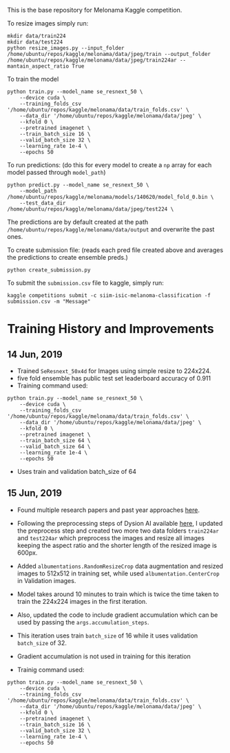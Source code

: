 This is the base repository for Melonama Kaggle competition. 

To resize images simply run: 
```
mkdir data/train224
mkdir data/test224
python resize_images.py --input_folder /home/ubuntu/repos/kaggle/melonama/data/jpeg/train --output_folder /home/ubuntu/repos/kaggle/melonama/data/jpeg/train224ar --mantain_aspect_ratio True
```

To train the model 
```
python train.py --model_name se_resnext_50 \
    --device cuda \
    --training_folds_csv '/home/ubuntu/repos/kaggle/melonama/data/train_folds.csv' \
    --data_dir '/home/ubuntu/repos/kaggle/melonama/data/jpeg' \
    --kfold 0 \
    --pretrained imagenet \
    --train_batch_size 16 \
    --valid_batch_size 32 \
    --learning_rate 1e-4 \
    --epochs 50 
```

To run predictions: (do this for every model to create a `np` array for each model passed through `model_path`)
```
python predict.py --model_name se_resnext_50 \
    --model_path /home/ubuntu/repos/kaggle/melonama/models/140620/model_fold_0.bin \
    --test_data_dir /home/ubuntu/repos/kaggle/melonama/data/jpeg/test224 \
```
The predictions are by default created at the path `/home/ubuntu/repos/kaggle/melonama/data/output` and overwrite the past ones. 


To create submission file: (reads each pred file created above and averages the predictions to create ensemble preds.)
```
python create_submission.py
```

To submit the `submission.csv` file to kaggle, simply run: 
```
kaggle competitions submit -c siim-isic-melanoma-classification -f submission.csv -m "Message"
```

# Training History and Improvements 

## 14 Jun, 2019 
- Trained `SeResnext_50x4d` for Images using simple resize to 224x224. 
- five fold ensemble has public test set leaderboard accuracy of 0.911
- Training command used: 
```
python train.py --model_name se_resnext_50 \
    --device cuda \
    --training_folds_csv '/home/ubuntu/repos/kaggle/melonama/data/train_folds.csv' \
    --data_dir '/home/ubuntu/repos/kaggle/melonama/data/jpeg' \
    --kfold 0 \
    --pretrained imagenet \
    --train_batch_size 64 \
    --valid_batch_size 64 \
    --learning_rate 1e-4 \
    --epochs 50 
```
- Uses train and validation batch_size of 64

## 15 Jun, 2019
- Found multiple research papers and past year approaches [here](https://challenge2019.isic-archive.com/leaderboard.html).
- Following the preprocessing steps of Dysion AI available [here](https://isic-challenge-stade.s3.amazonaws.com/9e2e7c9c-480c-48dc-a452-c1dd577cc2b2/ISIC2019-paper-0816.pdf?AWSAccessKeyId=AKIA2FPBP3II4S6KTWEU&Signature=XpwPLQaZ6JP3gekmjmhXfRTldIg%3D&Expires=1592248281), I updated the preprocess step and created two more two data folders `train224ar` and `test224ar` which preprocess the images and resize all images keeping the aspect ratio and the shorter length of the resized image is 600px. 
- Added `albumentations.RandomResizeCrop` data augmentation and resized images to 512x512 in training set, while used `albumentation.CenterCrop` in Validation images.

- Model takes around 10 minutes to train which is twice the time taken to train the 224x224 images in the first iteration. 
- Also, updated the code to include gradient accumulation which can be used by passing the `args.accumulation_steps`. 
- This iteration uses train `batch_size` of 16 while it uses validation `batch_size` of 32. 
- Gradient accumulation is not used in training for this iteration 
- Trainig command used:
``` 
python train.py --model_name se_resnext_50 \
    --device cuda \
    --training_folds_csv '/home/ubuntu/repos/kaggle/melonama/data/train_folds.csv' \
    --data_dir '/home/ubuntu/repos/kaggle/melonama/data/jpeg' \
    --kfold 0 \
    --pretrained imagenet \
    --train_batch_size 16 \
    --valid_batch_size 32 \
    --learning_rate 1e-4 \
    --epochs 50 
```